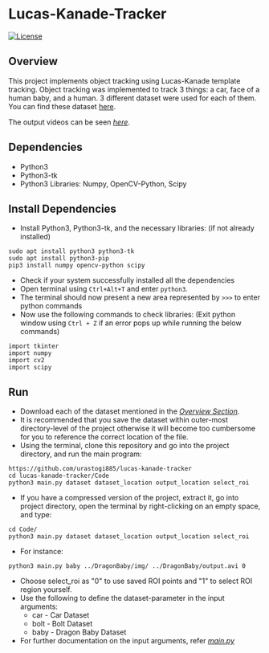 # Lucas-Kanade-Tracker
[![License](https://img.shields.io/badge/License-MIT-blue.svg)](https://github.com/urastogi885/lucas-kanade-tracker/blob/master/LICENSE)

## Overview

This project implements object tracking using Lucas-Kanade template tracking. Object tracking was implemented to track 
3 things: a car, face of a human baby, and a human. 3 different dataset were used for each of them. You can find these 
dataset [here](https://drive.google.com/open?id=1gHAVRtSSuB_yo6xt2TIQl84hBLBkNz3E).

The output videos can be seen [*here*](https://drive.google.com/open?id=1LI2pedrUU_xVriF7smvxJ_RnW34GoKPo).

## Dependencies

- Python3
- Python3-tk
- Python3 Libraries: Numpy, OpenCV-Python, Scipy

## Install Dependencies

- Install Python3, Python3-tk, and the necessary libraries: (if not already installed)

```
sudo apt install python3 python3-tk
sudo apt install python3-pip
pip3 install numpy opencv-python scipy
```

- Check if your system successfully installed all the dependencies
- Open terminal using ```Ctrl+Alt+T``` and enter ```python3```.
- The terminal should now present a new area represented by ```>>>``` to enter python commands
- Now use the following commands to check libraries: (Exit python window using ```Ctrl + Z``` if an error pops up while
running the below commands)

```
import tkinter
import numpy
import cv2
import scipy
```

## Run

- Download each of the dataset mentioned in the [*Overview Section*](https://github.com/urastogi885/lucas-kanade-tracker#overview).
- It is recommended that you save the dataset within outer-most directory-level of the project otherwise it will become 
too cumbersome for you to reference the correct location of the file.
- Using the terminal, clone this repository and go into the project directory, and run the main program:

```
https://github.com/urastogi885/lucas-kanade-tracker
cd lucas-kanade-tracker/Code
python3 main.py dataset dataset_location output_location select_roi
```

- If you have a compressed version of the project, extract it, go into project directory, open the terminal by 
right-clicking on an empty space, and type:

```
cd Code/
python3 main.py dataset dataset_location output_location select_roi
```
- For instance:
```
python3 main.py baby ../DragonBaby/img/ ../DragonBaby/output.avi 0
```
- Choose select_roi as "0" to use saved ROI points and "1" to select ROI region yourself.
- Use the following to define the dataset-parameter in the input arguments:
	- car - Car Dataset
	- bolt - Bolt Dataset
	- baby - Dragon Baby Dataset
- For further documentation on the input arguments, refer 
[*main.py*](https://github.com/urastogi885/lucas-kanade-tracker/blob/master/Code/main.py)
